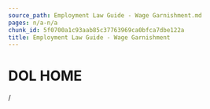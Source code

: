 ```yaml
---
source_path: Employment Law Guide - Wage Garnishment.md
pages: n/a-n/a
chunk_id: 5f0700a1c93aab85c37763969ca0bfca7dbe122a
title: Employment Law Guide - Wage Garnishment
---
```

# DOL HOME

/
